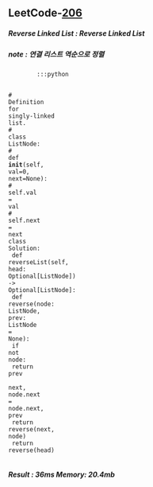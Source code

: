 <h2>LeetCode-<a href="https://leetcode.com/problems/reverse-linked-list/">206</a></h2>
<h5>Reverse Linked List : Reverse Linked List</h5>
<h5>note : 연결 리스트 역순으로 정렬</h5><h3></h3><div class="codehilite"><pre><span></span><code><span class="w">        </span><span class="o">::</span><span class="err">:</span><span class="n">python</span><span class="w"></span>

<span class="err">#</span><span class="w"> </span><span class="n">Definition</span><span class="w"> </span><span class="k">for</span><span class="w"> </span><span class="n">singly</span><span class="o">-</span><span class="n">linked</span><span class="w"> </span><span class="n">list</span><span class="p">.</span><span class="w"></span>
<span class="err">#</span><span class="w"> </span><span class="k">class</span><span class="w"> </span><span class="nl">ListNode</span><span class="p">:</span><span class="w"></span>
<span class="err">#</span><span class="w">     </span><span class="n">def</span><span class="w"> </span><span class="n">__init__</span><span class="p">(</span><span class="n">self</span><span class="p">,</span><span class="w"> </span><span class="n">val</span><span class="o">=</span><span class="mi">0</span><span class="p">,</span><span class="w"> </span><span class="k">next</span><span class="o">=</span><span class="k">None</span><span class="p">)</span><span class="err">:</span><span class="w"></span>
<span class="err">#</span><span class="w">         </span><span class="n">self</span><span class="p">.</span><span class="n">val</span><span class="w"> </span><span class="o">=</span><span class="w"> </span><span class="n">val</span><span class="w"></span>
<span class="err">#</span><span class="w">         </span><span class="n">self</span><span class="p">.</span><span class="k">next</span><span class="w"> </span><span class="o">=</span><span class="w"> </span><span class="k">next</span><span class="w"></span>
<span class="k">class</span><span class="w"> </span><span class="nl">Solution</span><span class="p">:</span><span class="w"></span>
<span class="w">    </span><span class="n">def</span><span class="w"> </span><span class="n">reverseList</span><span class="p">(</span><span class="n">self</span><span class="p">,</span><span class="w"> </span><span class="nl">head</span><span class="p">:</span><span class="w"> </span><span class="n">Optional</span><span class="o">[</span><span class="n">ListNode</span><span class="o">]</span><span class="p">)</span><span class="w"> </span><span class="o">-&gt;</span><span class="w"> </span><span class="n">Optional</span><span class="o">[</span><span class="n">ListNode</span><span class="o">]</span><span class="err">:</span><span class="w"></span>
<span class="w">        </span><span class="n">def</span><span class="w"> </span><span class="nf">reverse</span><span class="p">(</span><span class="nl">node</span><span class="p">:</span><span class="w"> </span><span class="n">ListNode</span><span class="p">,</span><span class="w"> </span><span class="nl">prev</span><span class="p">:</span><span class="w"> </span><span class="n">ListNode</span><span class="w"> </span><span class="o">=</span><span class="w"> </span><span class="k">None</span><span class="p">)</span><span class="err">:</span><span class="w"></span>
<span class="w">            </span><span class="k">if</span><span class="w"> </span><span class="ow">not</span><span class="w"> </span><span class="nl">node</span><span class="p">:</span><span class="w"></span>
<span class="w">                </span><span class="k">return</span><span class="w"> </span><span class="n">prev</span><span class="w"></span>
<span class="w">            </span><span class="k">next</span><span class="p">,</span><span class="w"> </span><span class="n">node</span><span class="p">.</span><span class="k">next</span><span class="w"> </span><span class="o">=</span><span class="w"> </span><span class="n">node</span><span class="p">.</span><span class="k">next</span><span class="p">,</span><span class="w"> </span><span class="n">prev</span><span class="w"></span>
<span class="w">            </span><span class="k">return</span><span class="w"> </span><span class="nf">reverse</span><span class="p">(</span><span class="k">next</span><span class="p">,</span><span class="w"> </span><span class="n">node</span><span class="p">)</span><span class="w"></span>
<span class="w">        </span><span class="k">return</span><span class="w"> </span><span class="nf">reverse</span><span class="p">(</span><span class="n">head</span><span class="p">)</span><span class="w"></span>
</code></pre></div><h5>Result : 36ms Memory: 20.4mb</h5>
